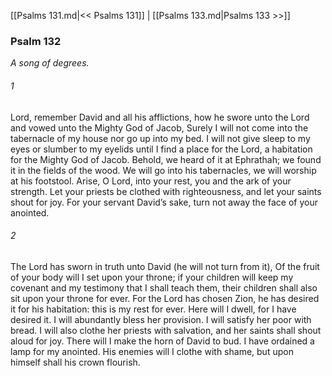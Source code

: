 [[Psalms 131.md|<< Psalms 131]]  |  [[Psalms 133.md|Psalms 133 >>]]

### Psalm 132

*A song of degrees.*

###### 1
Lord, remember David and all his afflictions, how he swore unto the Lord and vowed unto the Mighty God of Jacob, Surely I will not come into the tabernacle of my house nor go up into my bed. I will not give sleep to my eyes or slumber to my eyelids until I find a place for the Lord, a habitation for the Mighty God of Jacob. Behold, we heard of it at Ephrathah; we found it in the fields of the wood. We will go into his tabernacles, we will worship at his footstool. Arise, O Lord, into your rest, you and the ark of your strength. Let your priests be clothed with righteousness, and let your saints shout for joy. For your servant David’s sake, turn not away the face of your anointed.

###### 2
The Lord has sworn in truth unto David (he will not turn from it), Of the fruit of your body will I set upon your throne; if your children will keep my covenant and my testimony that I shall teach them, their children shall also sit upon your throne for ever. For the Lord has chosen Zion, he has desired it for his habitation: this is my rest for ever. Here will I dwell, for I have desired it. I will abundantly bless her provision. I will satisfy her poor with bread. I will also clothe her priests with salvation, and her saints shall shout aloud for joy. There will I make the horn of David to bud. I have ordained a lamp for my anointed. His enemies will I clothe with shame, but upon himself shall his crown flourish.